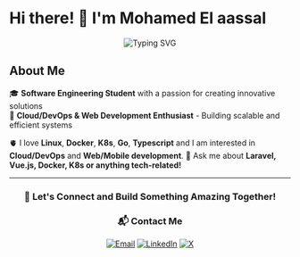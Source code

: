 # Hi there! 👋 I'm Mohamed El aassal

<div align="center">

![Typing SVG](https://readme-typing-svg.herokuapp.com?font=Fira+Code&pause=1000&color=2196F3&center=true&vCenter=true&width=435&lines=Full+Stack+Developer;Software+Engineering+Student;Cloud/DevOps+Enthusiast;Lifelong+Learner)

</div>

## About Me

🎓 **Software Engineering Student** with a passion for creating innovative solutions  
🔧 **Cloud/DevOps & Web Development Enthusiast** - Building scalable and efficient systems

 🫀 I love **Linux**, **Docker**, **K8s**, **Go**, **Typescript** and I am interested in **Cloud/DevOps** and **Web/Mobile development**.
 💬 Ask me about **Laravel, Vue.js, Docker, K8s or anything tech-related!**

---
<div align="center">

### 🤝 Let's Connect and Build Something Amazing Together!

### 📬 Contact Me

[![Email](https://img.shields.io/badge/Email-D14836?style=for-the-badge&logo=gmail&logoColor=white)](mailto:mohamedelaassal42@gmail.com)
[![LinkedIn](https://img.shields.io/badge/LinkedIn-0077B5?style=for-the-badge&logo=linkedin&logoColor=white)](https://www.linkedin.com/in/mohamed-el-aassal-910486267/)
[![X](https://img.shields.io/badge/-000000?style=for-the-badge&logo=x&logoColor=white)](https://x.com/Lzz_gottalent)



</div>

